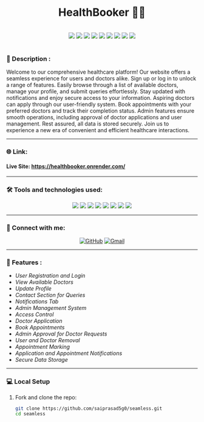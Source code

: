 <div id="top">
<h1 align="center">HealthBooker 🧑‍⚕</h1>

<div align="center">
  <br>
  <img src="https://img.shields.io/github/repo-size/saiprasad5g0/seamless?style=for-the-badge" />
  <img src="https://img.shields.io/github/issues/saiprasad5g0/seamless?style=for-the-badge" />
  <img src="https://img.shields.io/github/issues-closed-raw/saiprasad5g0/seamless?style=for-the-badge" />
  <img src="https://img.shields.io/github/last-commit/saiprasad5g0/seamless?style=for-the-badge" />
  <img src="https://img.shields.io/github/issues-pr/saiprasad5g0/seamless?style=for-the-badge" />
  <img src="https://img.shields.io/github/issues-pr-closed-raw/saiprasad5g0/seamless?style=for-the-badge" />
  <img src="https://img.shields.io/github/forks/saiprasad5g0/seamless?style=for-the-badge" />
  <img src="https://img.shields.io/github/stars/saiprasad5g0/seamless?style=for-the-badge" />
  <img src="https://img.shields.io/github/contributors-anon/saiprasad5g0/seamless?style=for-the-badge" />
</div>

<br/>

### 📝 Description :
Welcome to our comprehensive healthcare platform! Our website offers a seamless experience for users and doctors alike. Sign up or log in to unlock a range of features. Easily browse through a list of available doctors, manage your profile, and submit queries effortlessly. Stay updated with notifications and enjoy secure access to your information. Aspiring doctors can apply through our user-friendly system. Book appointments with your preferred doctors and track their completion status. Admin features ensure smooth operations, including approval of doctor applications and user management. Rest assured, all data is stored securely. Join us to experience a new era of convenient and efficient healthcare interactions.

---

### 🌐 Link:

#### Live Site: https://healthbooker.onrender.com/

---

### 🛠 Tools and technologies used:

<div align="center">

<a href="https://www.w3.org/html/" target="_blank"><img src="https://img.shields.io/badge/HTML5-E34F26?style=for-the-badge&logo=html5&logoColor=white" /></a>
<a href="https://www.w3schools.com/css/" target="_blank"><img src="https://img.shields.io/badge/CSS3-1572B6?style=for-the-badge&logo=css3&logoColor=white" /></a>
<a href="https://developer.mozilla.org/en-US/docs/Web/JavaScript" target="_blank"><img src="https://img.shields.io/badge/JavaScript-F7DF1E?style=for-the-badge&logo=javascript&logoColor=black" /></a>
<a href="https://reactjs.org/" target="_blank"><img src="https://img.shields.io/badge/React-20232A?style=for-the-badge&logo=react&logoColor=white&color=148dff" /></a>
<a href="https://nodejs.org" target="_blank"><img src="https://img.shields.io/badge/Node.js-8A2BE2?style=for-the-badge&logo=Node.js&color=b3ffb0" /></a>
<a href="https://expressjs.com" target="_blank"><img src="https://img.shields.io/badge/Express.js-404D59?style=for-the-badge&color=008712" /></a>
<a href="https://www.mongodb.com/" target="_blank"><img src="https://img.shields.io/badge/MongoDB-4EA94B?style=for-the-badge&logo=mongodb&logoColor=white" /></a>
<a href="https://redux-toolkit.js.org/" target="_blank"><img src="https://img.shields.io/badge/Redux-593D88?style=for-the-badge&logo=redux&logoColor=white" /></a>

</div>

---

### 👋 Connect with me:

<div align="center">

[![GitHub](https://img.shields.io/badge/GitHub-100000?style=for-the-badge&logo=github&logoColor=white)](https://github.com/saiprasad5g0)
<a href="mailto:your-email@example.com"><img alt="Gmail" src="https://img.shields.io/badge/Gmail-D14836?style=for-the-badge&logo=gmail&logoColor=white" /></a>

</div>

---

### 📃 Features :

- *User Registration and Login*
- *View Available Doctors*
- *Update Profile*
- *Contact Section for Queries*
- *Notifications Tab*
- *Admin Management System*
- *Access Control*
- *Doctor Application*
- *Book Appointments*
- *Admin Approval for Doctor Requests*
- *User and Doctor Removal*
- *Appointment Marking*
- *Application and Appointment Notifications*
- *Secure Data Storage*

---

### 💻 Local Setup

1. Fork and clone the repo:
   ```bash
   git clone https://github.com/saiprasad5g0/seamless.git
   cd seamless
